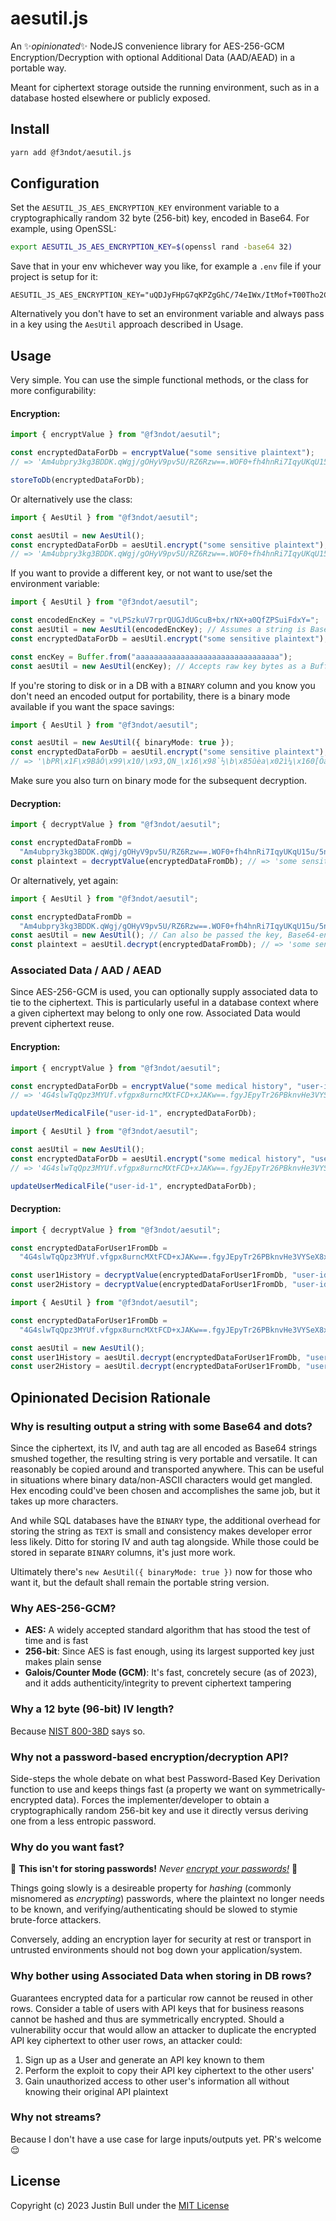 # aesutil.js

An ✨*opinionated*✨ NodeJS convenience library for AES-256-GCM Encryption/Decryption with optional Additional Data (AAD/AEAD) in a portable way.

Meant for ciphertext storage outside the running environment, such as in a database hosted elsewhere or publicly exposed.

## Install

```bash
yarn add @f3ndot/aesutil.js
```

## Configuration

Set the `AESUTIL_JS_AES_ENCRYPTION_KEY` environment variable to a cryptographically random 32 byte (256-bit) key, encoded in Base64. For example, using OpenSSL:

```bash
export AESUTIL_JS_AES_ENCRYPTION_KEY=$(openssl rand -base64 32)
```

Save that in your env whichever way you like, for example a `.env` file if your project is setup for it:

```
AESUTIL_JS_AES_ENCRYPTION_KEY="uQDJyFHpG7qKPZgGhC/74eIWx/ItMof+T00Tho2Cam8="
```

Alternatively you don't have to set an environment variable and always pass in a key using the `AesUtil` approach described in Usage.

## Usage

Very simple. You can use the simple functional methods, or the class for more configurability:

#### Encryption:

```ts
import { encryptValue } from "@f3ndot/aesutil";

const encryptedDataForDb = encryptValue("some sensitive plaintext");
// => 'Am4ubpry3kg3BDDK.qWgj/gOHyV9pv5U/RZ6Rzw==.WOF0+fh4hnRi7IqyUKqU15u/5nyPspvX'

storeToDb(encryptedDataForDb);
```

Or alternatively use the class:

```ts
import { AesUtil } from "@f3ndot/aesutil";

const aesUtil = new AesUtil();
const encryptedDataForDb = aesUtil.encrypt("some sensitive plaintext");
// => 'Am4ubpry3kg3BDDK.qWgj/gOHyV9pv5U/RZ6Rzw==.WOF0+fh4hnRi7IqyUKqU15u/5nyPspvX'
```

If you want to provide a different key, or not want to use/set the environment variable:

```ts
import { AesUtil } from "@f3ndot/aesutil";

const encodedEncKey = "vLPSzkuV7rprQUGJdUGcuB+bx/rNX+a0QfZPSuiFdxY=";
const aesUtil = new AesUtil(encodedEncKey); // Assumes a string is Base64-encoded key
const encryptedDataForDb = aesUtil.encrypt("some sensitive plaintext");

const encKey = Buffer.from("aaaaaaaaaaaaaaaaaaaaaaaaaaaaaaaa");
const aesUtil = new AesUtil(encKey); // Accepts raw key bytes as a Buffer
```

If you're storing to disk or in a DB with a `BINARY` column and you know you don't need an encoded output for portability, there is a binary mode available if you want the space savings:

```ts
import { AesUtil } from "@f3ndot/aesutil";

const aesUtil = new AesUtil({ binaryMode: true });
const encryptedDataForDb = aesUtil.encrypt("some sensitive plaintext");
// => '\bPR\x1F\x9BâÓ\x99\x10/\x93,QN_\x16\x98`½\b\x85ûèa\x02ì¼\x160[Öázª>\x14¾\x88!x8\x91 \x02\x03«Úþ ¹Xó'
```

Make sure you also turn on binary mode for the subsequent decryption.

#### Decryption:

```ts
import { decryptValue } from "@f3ndot/aesutil";

const encryptedDataFromDb =
  "Am4ubpry3kg3BDDK.qWgj/gOHyV9pv5U/RZ6Rzw==.WOF0+fh4hnRi7IqyUKqU15u/5nyPspvX";
const plaintext = decryptValue(encryptedDataFromDb); // => 'some sensitive plaintext'
```

Or alternatively, yet again:

```ts
import { AesUtil } from "@f3ndot/aesutil";

const encryptedDataFromDb =
  "Am4ubpry3kg3BDDK.qWgj/gOHyV9pv5U/RZ6Rzw==.WOF0+fh4hnRi7IqyUKqU15u/5nyPspvX";
const aesUtil = new AesUtil(); // Can also be passed the key, Base64-encoded or not
const plaintext = aesUtil.decrypt(encryptedDataFromDb); // => 'some sensitive plaintext'
```

### Associated Data / AAD / AEAD

Since AES-256-GCM is used, you can optionally supply associated data to tie to the ciphertext. This is particularly useful in a database context where a given ciphertext may belong to only one row. Associated Data would prevent ciphertext reuse.

#### Encryption:

```ts
import { encryptValue } from "@f3ndot/aesutil";

const encryptedDataForDb = encryptValue("some medical history", "user-id-1");
// => '4G4slwTqQpz3MYUf.vfgpx8urncMXtFCD+xJAKw==.fgyJEpyTr26PBknvHe3VYSeX8xM='

updateUserMedicalFile("user-id-1", encryptedDataForDb);
```

```ts
import { AesUtil } from "@f3ndot/aesutil";

const aesUtil = new AesUtil();
const encryptedDataForDb = aesUtil.encrypt("some medical history", "user-id-1");
// => '4G4slwTqQpz3MYUf.vfgpx8urncMXtFCD+xJAKw==.fgyJEpyTr26PBknvHe3VYSeX8xM='

updateUserMedicalFile("user-id-1", encryptedDataForDb);
```

#### Decryption:

```ts
import { decryptValue } from "@f3ndot/aesutil";

const encryptedDataForUser1FromDb =
  "4G4slwTqQpz3MYUf.vfgpx8urncMXtFCD+xJAKw==.fgyJEpyTr26PBknvHe3VYSeX8xM=";

const user1History = decryptValue(encryptedDataForUser1FromDb, "user-id-1"); // => 'some medical history'
const user2History = decryptValue(encryptedDataForUser1FromDb, "user-id-2"); // => Throws an error
```

```ts
import { AesUtil } from "@f3ndot/aesutil";

const encryptedDataForUser1FromDb =
  "4G4slwTqQpz3MYUf.vfgpx8urncMXtFCD+xJAKw==.fgyJEpyTr26PBknvHe3VYSeX8xM=";

const aesUtil = new AesUtil();
const user1History = aesUtil.decrypt(encryptedDataForUser1FromDb, "user-id-1"); // => 'some medical history'
const user2History = aesUtil.decrypt(encryptedDataForUser1FromDb, "user-id-2"); // => Throws an error
```

## Opinionated Decision Rationale

### Why is resulting output a string with some Base64 and dots?

Since the ciphertext, its IV, and auth tag are all encoded as Base64 strings smushed together, the resulting string is very portable and versatile. It can reasonably be copied around and transported anywhere. This can be useful in situations where binary data/non-ASCII characters would get mangled. Hex encoding could've been chosen and accomplishes the same job, but it takes up more characters.

And while SQL databases have the `BINARY` type, the additional overhead for storing the string as `TEXT` is small and consistency makes developer error less likely. Ditto for storing IV and auth tag alongside. While those could be stored in separate `BINARY` columns, it's just more work.

Ultimately there's `new AesUtil({ binaryMode: true })` now for those who want it, but the default shall remain the portable string version.

### Why AES-256-GCM?

- **AES:** A widely accepted standard algorithm that has stood the test of time and is fast
- **256-bit**: Since AES is fast enough, using its largest supported key just makes plain sense
- **Galois/Counter Mode (GCM)**: It's fast, concretely secure (as of 2023), and it adds authenticity/integrity to prevent ciphertext tampering

### Why a 12 byte (96-bit) IV length?

Because [NIST 800-38D](https://nvlpubs.nist.gov/nistpubs/Legacy/SP/nistspecialpublication800-38d.pdf) says so.

### Why not a password-based encryption/decryption API?

Side-steps the whole debate on what best Password-Based Key Derivation function to use and keeps things fast (a property we want on symmetrically-encrypted data). Forces the implementer/developer to obtain a cryptographically random 256-bit key and use it directly versus deriving one from a less entropic password.

### Why do you want fast?

🚫 **This isn't for storing passwords!** _Never [encrypt your passwords!](https://cheatsheetseries.owasp.org/cheatsheets/Password_Storage_Cheat_Sheet.html#hashing-vs-encryption)_ 🚫

Things going slowly is a desireable property for _hashing_ (commonly misnomered as _encrypting_) passwords, where the plaintext no longer needs to be known, and verifying/authenticating should be slowed to stymie brute-force attackers.

Conversely, adding an encryption layer for security at rest or transport in untrusted environments should not bog down your application/system.

### Why bother using Associated Data when storing in DB rows?

Guarantees encrypted data for a particular row cannot be reused in other rows. Consider a table of users with API keys that for business reasons cannot be hashed and thus are symmetrically encrypted. Should a vulnerability occur that would allow an attacker to duplicate the encrypted API key ciphertext to other user rows, an attacker could:

1. Sign up as a User and generate an API key known to them
2. Perform the exploit to copy their API key ciphertext to the other users'
3. Gain unauthorized access to other user's information all without knowing their original API plaintext

### Why not streams?

Because I don't have a use case for large inputs/outputs yet. PR's welcome 😌

## License

Copyright (c) 2023 Justin Bull under the [MIT License](./LICENSE)

